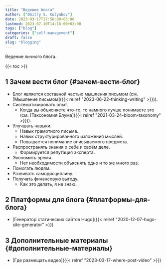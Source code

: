 ```yaml
---
title: "Ведение блога"
author: ["Dmitry S. Kulyabov"]
date: 2023-03-17T17:56:00+03:00
lastmod: 2023-07-10T14:18:00+03:00
tags: ["blog"]
categories: ["self-management"]
draft: false
slug: "blogging"
---
```


Ведение личного блога.

<!--more-->

{{< toc >}}


## <span class="section-num">1</span> Зачем вести блог {#зачем-вести-блог}

-   Блог является составной частью мышления письмом (см. [Мышление письмом]({{< relref "2023-06-22-thinking-writing" >}})).
-   Систематизировать опыт.
    -   Когда вы объясняете что-то, то намного лучше понимаете это (см. [Таксономия Блума]({{< relref "2021-03-24-bloom-taxonomy" >}})).
-   Улучшать навыки.
    -   Навык грамотного письма.
    -   Навык структурированного изложения мыслей.
    -   Повышается понимание описываемого предмета.
-   Распространять знания о себе и своём деле.
    -   Формируется репутация эксперта.
-   Экономить время.
    -   Нет необходимости объяснять одно и то же много раз.
-   Помогать людям.
-   Развивать самодисциплину.
-   Получать финансовую выгоду.
    -   Как это делать, я не знаю.


## <span class="section-num">2</span> Платформы для блога {#платформы-для-блога}

-   [Генератор статических сайтов Hugo]({{< relref "2020-12-07-hugo-site-generator" >}})


## <span class="section-num">3</span> Дополнительные материалы {#дополнительные-материалы}

-   [Где размещать видео]({{< relref "2023-03-17-where-post-video" >}})
